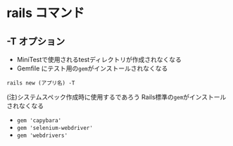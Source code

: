 # rails コマンド
  
## -T オプション
- MiniTestで使用されるtestディレクトリが作成されなくなる
- Gemfile にテスト用の`gem`がインストールされなくなる
  
```
rails new (アプリ名) -T
```
(注)システムスペック作成時に使用するであろう Rails標準の`gem`がインストールされなくなる
  - `gem 'capybara'`
  - `gem 'selenium-webdriver'`
  - `gem 'webdrivers'`
